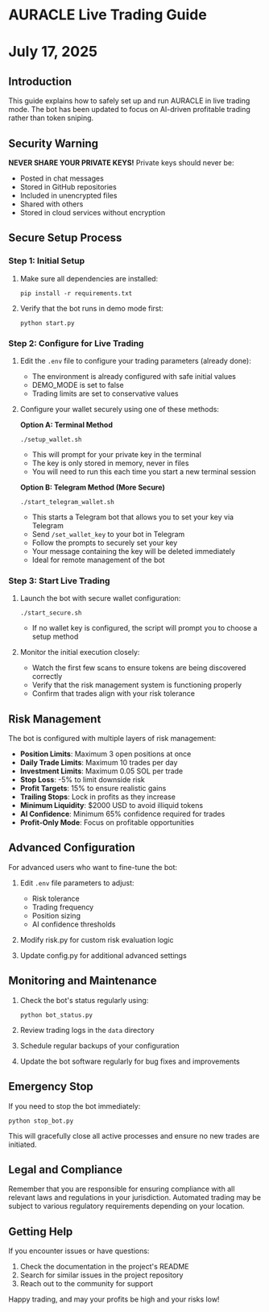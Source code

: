 # AURACLE Live Trading Guide
# July 17, 2025

## Introduction

This guide explains how to safely set up and run AURACLE in live trading mode. The bot has been updated to focus on AI-driven profitable trading rather than token sniping.

## Security Warning

**NEVER SHARE YOUR PRIVATE KEYS!** Private keys should never be:
- Posted in chat messages
- Stored in GitHub repositories
- Included in unencrypted files
- Shared with others
- Stored in cloud services without encryption

## Secure Setup Process

### Step 1: Initial Setup

1. Make sure all dependencies are installed:
   ```
   pip install -r requirements.txt
   ```

2. Verify that the bot runs in demo mode first:
   ```
   python start.py
   ```

### Step 2: Configure for Live Trading

1. Edit the `.env` file to configure your trading parameters (already done):
   - The environment is already configured with safe initial values
   - DEMO_MODE is set to false
   - Trading limits are set to conservative values

2. Configure your wallet securely using one of these methods:

   **Option A: Terminal Method**
   ```
   ./setup_wallet.sh
   ```
   - This will prompt for your private key in the terminal
   - The key is only stored in memory, never in files
   - You will need to run this each time you start a new terminal session

   **Option B: Telegram Method (More Secure)**
   ```
   ./start_telegram_wallet.sh
   ```
   - This starts a Telegram bot that allows you to set your key via Telegram
   - Send `/set_wallet_key` to your bot in Telegram
   - Follow the prompts to securely set your key
   - Your message containing the key will be deleted immediately
   - Ideal for remote management of the bot

### Step 3: Start Live Trading

1. Launch the bot with secure wallet configuration:
   ```
   ./start_secure.sh
   ```
   - If no wallet key is configured, the script will prompt you to choose a setup method

2. Monitor the initial execution closely:
   - Watch the first few scans to ensure tokens are being discovered correctly
   - Verify that the risk management system is functioning properly
   - Confirm that trades align with your risk tolerance

## Risk Management

The bot is configured with multiple layers of risk management:

- **Position Limits**: Maximum 3 open positions at once
- **Daily Trade Limits**: Maximum 10 trades per day
- **Investment Limits**: Maximum 0.05 SOL per trade
- **Stop Loss**: -5% to limit downside risk
- **Profit Targets**: 15% to ensure realistic gains
- **Trailing Stops**: Lock in profits as they increase
- **Minimum Liquidity**: $2000 USD to avoid illiquid tokens
- **AI Confidence**: Minimum 65% confidence required for trades
- **Profit-Only Mode**: Focus on profitable opportunities

## Advanced Configuration

For advanced users who want to fine-tune the bot:

1. Edit `.env` file parameters to adjust:
   - Risk tolerance
   - Trading frequency
   - Position sizing
   - AI confidence thresholds

2. Modify risk.py for custom risk evaluation logic

3. Update config.py for additional advanced settings

## Monitoring and Maintenance

1. Check the bot's status regularly using:
   ```
   python bot_status.py
   ```

2. Review trading logs in the `data` directory

3. Schedule regular backups of your configuration

4. Update the bot software regularly for bug fixes and improvements

## Emergency Stop

If you need to stop the bot immediately:

```
python stop_bot.py
```

This will gracefully close all active processes and ensure no new trades are initiated.

## Legal and Compliance

Remember that you are responsible for ensuring compliance with all relevant laws and regulations in your jurisdiction. Automated trading may be subject to various regulatory requirements depending on your location.

## Getting Help

If you encounter issues or have questions:

1. Check the documentation in the project's README
2. Search for similar issues in the project repository
3. Reach out to the community for support

Happy trading, and may your profits be high and your risks low!
